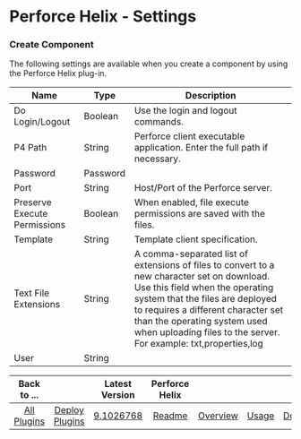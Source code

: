 
# Perforce Helix - Settings

### Create Component

The following settings are available when you create a component by using the Perforce Helix plug-in.


| Name | Type | Description |
| --- | --- | --- |
| Do Login/Logout | Boolean | Use the login and logout commands. |
| P4 Path | String | Perforce client executable application. Enter the full path if necessary. |
| Password | Password |  |
| Port | String | Host/Port of the Perforce server. |
| Preserve Execute Permissions | Boolean | When enabled, file execute permissions are saved with the files. |
| Template | String | Template client specification. |
| Text File Extensions | String | A comma-separated list of extensions of files to convert to a new character set on download. Use this field when the operating system that the files are deployed to requires a different character set than the operating system used when uploading files to the server. For example: txt,properties,log |
| User | String |  |



|Back to ...||Latest Version|Perforce Helix ||||
| :---: | :---: | :---: | :---: | :---: | :---: | :---: |
|[All Plugins](../../index.md)|[Deploy Plugins](../README.md)|[9.1026768](https://raw.githubusercontent.com/UrbanCode/IBM-UCD-PLUGINS/main/files/PerforceSourceConfig/PerforceSourceConfig-9.1026768.zip)|[Readme](README.md)|[Overview](overview.md)|[Usage](usage.md)|[Downloads](downloads.md)|
